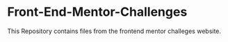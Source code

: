# Front-End-Mentor-Challenges
This Repository contains files from the frontend mentor challeges website.

